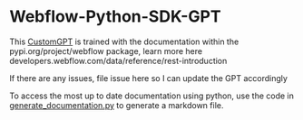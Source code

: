 # Webflow-Python-SDK-GPT
This [CustomGPT](https://chat.openai.com/g/g-7uWCYgFAo-webflow-python-sdk-assistant
) is trained with the documentation within the pypi.org/project/webflow package, learn more here developers.webflow.com/data/reference/rest-introduction


If there are any issues, file issue here so I can update the GPT accordingly

To access the most up to date documentation using python, use the code in [generate_documentation.py](https://github.com/Saltiola7/Webflow-Python-SDK-GPT/blob/main/generate_documentation.py) to generate a markdown file.
